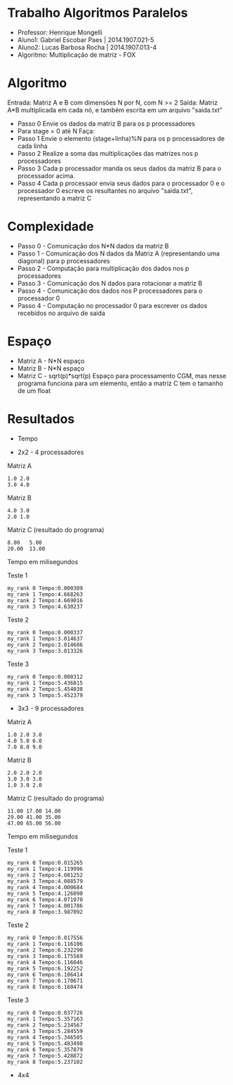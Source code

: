 # Trabalho Algoritmos Paralelos

* Professor: Henrique Mongelli
* Aluno1: Gabriel Escobar Paes  | 2014.1907.021-5
* Aluno2: Lucas Barbosa Rocha   | 2014.1907.013-4
* Algoritmo: Multiplicação de matriz - FOX

# Algoritmo

Entrada: Matriz A e B com dimensões N por N, com N >= 2
Saída: Matriz A*B multiplicada em cada nó, e também escrita em um arquivo "saida.txt"

* Passo 0
	Envie os dados da matriz B para os p processadores
* Para stage = 0 até N Faça:
* Passo 1
	Envie o elemento (stage+linha)%N para os p processadores de cada linha
* Passo 2
	Realize a soma das multiplicações das matrizes nos p processadores
* Passo 3
	Cada p processador manda os seus dados da matriz B para o processador acima.
* Passo 4
	Cada p processaor envia seus dados para o processador 0 e o processador 0 escreve os resultantes no arquivo "saida.txt", representando a matriz C

# Complexidade
	
* Passo 0 - Comunicação dos N*N dados da matriz B
* Passo 1 - Comunicação dos N dados da Matriz A (representando uma diagonal) para p processadores
* Passo 2 - Computação para multiplicação dos dados nos p processadores
* Passo 3 - Comunicação dos N dados para rotacionar a matriz B
* Passo 4 - Comunicação dos dados nos P processadores para o processador 0
* Passo 4 - Computação no processador 0 para escrever os dados recebidos no arquivo de saida

# Espaço

* Matriz A - N*N espaço
* Matriz B - N*N espaço
* Matriz C - sqrt(p)*sqrt(p) Espaço para processamento CGM, mas nesse programa funciona para um elemento, então a matriz C tem o tamanho de um float

# Resultados

* Tempo

* 2x2 - 4 processadores

Matriz A

```
1.0 2.0
3.0 4.0
```

Matriz B

```
4.0 3.0
2.0 1.0
```

Matriz C (resultado do programa)

```
8.00   5.00
20.00  13.00
```

Tempo em milisegundos

Teste 1

```
my_rank 0 Tempo:0.000309
my_rank 1 Tempo:4.668263
my_rank 2 Tempo:4.669016
my_rank 3 Tempo:4.630237
```

Teste 2

```
my_rank 0 Tempo:0.000337
my_rank 1 Tempo:3.014637
my_rank 2 Tempo:3.014686
my_rank 3 Tempo:3.013326

```

Teste 3

```
my_rank 0 Tempo:0.000312
my_rank 1 Tempo:5.436815
my_rank 2 Tempo:5.454038
my_rank 3 Tempo:5.452379

```

* 3x3 - 9 processadores


Matriz A

```
1.0 2.0 3.0
4.0 5.0 6.0
7.0 8.0 9.0
```

Matriz B

```
2.0 2.0 2.0
3.0 3.0 3.0
1.0 3.0 2.0
```

Matriz C (resultado do programa)

```
11.00 17.00 14.00
29.00 41.00 35.00
47.00 65.00 56.00
```

Tempo em milisegundos

Teste 1

```
my_rank 0 Tempo:0.015265
my_rank 1 Tempo:4.119996
my_rank 2 Tempo:4.081252
my_rank 3 Tempo:4.088579
my_rank 4 Tempo:4.000684
my_rank 5 Tempo:4.126090
my_rank 6 Tempo:4.071070
my_rank 7 Tempo:4.001786
my_rank 8 Tempo:3.987092
```

Teste 2

```
my_rank 0 Tempo:0.017556
my_rank 1 Tempo:6.116106
my_rank 2 Tempo:6.232290
my_rank 3 Tempo:6.175569
my_rank 4 Tempo:6.116046
my_rank 5 Tempo:6.192252
my_rank 6 Tempo:6.186414
my_rank 7 Tempo:6.170671
my_rank 8 Tempo:6.160474
```

Teste 3

```
my_rank 0 Tempo:0.037726
my_rank 1 Tempo:5.357163
my_rank 2 Tempo:5.234567
my_rank 3 Tempo:5.284559
my_rank 4 Tempo:5.346505
my_rank 5 Tempo:5.483498
my_rank 6 Tempo:5.357879
my_rank 7 Tempo:5.428872
my_rank 8 Tempo:5.237102
```

* 4x4




